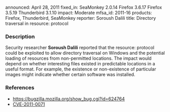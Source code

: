 announced: April 28, 2011
fixed_in: SeaMonkey 2.0.14
          Firefox 3.6.17
          Firefox 3.5.19
          Thunderbird 3.1.10
impact: Moderate
mfsa_id: 2011-16
products: Firefox, Thunderbird, SeaMonkey
reporter: Soroush Dalili
title: Directory traversal in resource: protocol

<h3>Description</h3>

<p>Security researcher <strong>Soroush Dalili</strong> reported that
the resource: protocol could be exploited to allow directory traversal
on Windows and the potential loading of resources from non-permitted
locations. The impact would depend on whether interesting files existed
in predictable locations in a useful format. For example, the existence
or non-existence of particular images might indicate whether certain
software was installed.</p>

<h3>References</h3>

<ul>
  <li><a href="https://bugzilla.mozilla.org/show_bug.cgi?id=624764">https://bugzilla.mozilla.org/show_bug.cgi?id=624764</a></li>
  <li><a class="ex-ref" href="http://cve.mitre.org/cgi-bin/cvename.cgi?name=CVE-2011-0071">CVE-2011-0071</a></li>
</ul>




